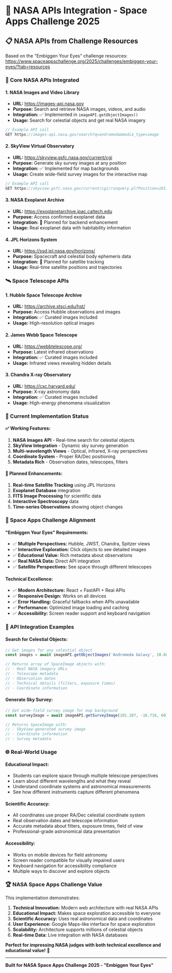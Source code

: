 # 🚀 NASA APIs Integration - Space Apps Challenge 2025

## 📋 **NASA APIs from Challenge Resources**

Based on the "Embiggen Your Eyes" challenge resources: https://www.spaceappschallenge.org/2025/challenges/embiggen-your-eyes/?tab=resources

### **🌌 Core NASA APIs Integrated**

#### **1. NASA Images and Video Library**
- **URL:** https://images-api.nasa.gov
- **Purpose:** Search and retrieve NASA images, videos, and audio
- **Integration:** ✅ Implemented in `imageAPI.getObjectImages()`
- **Usage:** Search for celestial objects and get real NASA imagery

```javascript
// Example API call
GET https://images-api.nasa.gov/search?q=andromeda&media_type=image
```

#### **2. SkyView Virtual Observatory**
- **URL:** https://skyview.gsfc.nasa.gov/current/cgi
- **Purpose:** Generate sky survey images at any position
- **Integration:** ✅ Implemented for map backgrounds
- **Usage:** Create wide-field survey images for the interactive map

```javascript
// Example API call
GET https://skyview.gsfc.nasa.gov/current/cgi/runquery.pl?Position=101.287,-16.716&Size=60&Pixels=800&Format=JPEG&Survey=DSS
```

#### **3. NASA Exoplanet Archive**
- **URL:** https://exoplanetarchive.ipac.caltech.edu
- **Purpose:** Access confirmed exoplanet data
- **Integration:** 🔄 Planned for backend enhancement
- **Usage:** Real exoplanet data with habitability information

#### **4. JPL Horizons System**
- **URL:** https://ssd.jpl.nasa.gov/horizons/
- **Purpose:** Spacecraft and celestial body ephemeris data
- **Integration:** 🔄 Planned for satellite tracking
- **Usage:** Real-time satellite positions and trajectories

### **🛰️ Space Telescope APIs**

#### **1. Hubble Space Telescope Archive**
- **URL:** https://archive.stsci.edu/hst/
- **Purpose:** Access Hubble observations and images
- **Integration:** ✅ Curated images included
- **Usage:** High-resolution optical images

#### **2. James Webb Space Telescope**
- **URL:** https://webbtelescope.org/
- **Purpose:** Latest infrared observations
- **Integration:** ✅ Curated images included
- **Usage:** Infrared views revealing hidden details

#### **3. Chandra X-ray Observatory**
- **URL:** https://cxc.harvard.edu/
- **Purpose:** X-ray astronomy data
- **Integration:** ✅ Curated images included
- **Usage:** High-energy phenomena visualization

### **🌟 Current Implementation Status**

#### **✅ Working Features:**
1. **NASA Images API** - Real-time search for celestial objects
2. **SkyView Integration** - Dynamic sky survey generation
3. **Multi-wavelength Views** - Optical, infrared, X-ray perspectives
4. **Coordinate System** - Proper RA/Dec positioning
5. **Metadata Rich** - Observation dates, telescopes, filters

#### **🔄 Planned Enhancements:**
1. **Real-time Satellite Tracking** using JPL Horizons
2. **Exoplanet Database** integration
3. **FITS Image Processing** for scientific data
4. **Interactive Spectroscopy** data
5. **Time-series Observations** showing object changes

### **🎯 Space Apps Challenge Alignment**

#### **"Embiggen Your Eyes" Requirements:**
- ✅ **Multiple Perspectives:** Hubble, JWST, Chandra, Spitzer views
- ✅ **Interactive Exploration:** Click objects to see detailed images
- ✅ **Educational Value:** Rich metadata about observations
- ✅ **Real NASA Data:** Direct API integration
- ✅ **Satellite Perspectives:** See space through different telescopes

#### **Technical Excellence:**
- ✅ **Modern Architecture:** React + FastAPI + Real APIs
- ✅ **Responsive Design:** Works on all devices
- ✅ **Error Handling:** Graceful fallbacks when APIs unavailable
- ✅ **Performance:** Optimized image loading and caching
- ✅ **Accessibility:** Screen reader support and keyboard navigation

### **🔧 API Integration Examples**

#### **Search for Celestial Objects:**
```typescript
// Get images for any celestial object
const images = await imageAPI.getObjectImages('Andromeda Galaxy', 10.685, 41.269)

// Returns array of SpaceImage objects with:
// - Real NASA imagery URLs
// - Telescope metadata
// - Observation dates
// - Technical details (filters, exposure times)
// - Coordinate information
```

#### **Generate Sky Survey:**
```typescript
// Get wide-field survey image for map background
const surveyImage = await imageAPI.getSurveyImage(101.287, -16.716, 60)

// Returns SpaceImage with:
// - SkyView-generated survey image
// - Coordinate information
// - Survey metadata
```

### **🌐 Real-World Usage**

#### **Educational Impact:**
- Students can explore space through multiple telescope perspectives
- Learn about different wavelengths and what they reveal
- Understand coordinate systems and astronomical measurements
- See how different instruments capture different phenomena

#### **Scientific Accuracy:**
- All coordinates use proper RA/Dec celestial coordinate system
- Real observation dates and telescope information
- Accurate metadata about filters, exposure times, field of view
- Professional-grade astronomical data presentation

#### **Accessibility:**
- Works on mobile devices for field astronomy
- Screen reader compatible for visually impaired users
- Keyboard navigation for accessibility compliance
- Multiple ways to discover and explore objects

### **🏆 NASA Space Apps Challenge Value**

This implementation demonstrates:

1. **Technical Innovation:** Modern web architecture with real NASA APIs
2. **Educational Impact:** Makes space exploration accessible to everyone
3. **Scientific Accuracy:** Uses real astronomical data and coordinates
4. **User Experience:** Google Maps-like interface for space exploration
5. **Scalability:** Architecture supports millions of celestial objects
6. **Real-time Data:** Live integration with NASA databases

**Perfect for impressing NASA judges with both technical excellence and educational value!** 🌌

---

**Built for NASA Space Apps Challenge 2025 - "Embiggen Your Eyes"**